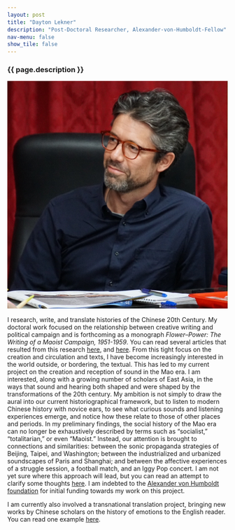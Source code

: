 ```yaml
---
layout: post
title: "Dayton Lekner"
description: "Post-Doctoral Researcher, Alexander-von-Humboldt-Fellow"
nav-menu: false
show_tile: false
---
```


<h3>{{ page.description }}</h3>

<span class="image left"><img src="/assets/images/DaytonLekner.jpg" alt="" title="" style=""></span>

I research, write, and translate histories of the Chinese 20th Century. My doctoral work focused on the relationship between creative writing and political campaign and is forthcoming as a monograph *Flower–Power: The Writing of a Maoist Campaign, 1951-1959*. You can read several articles that resulted from this research [here](https://journals.sagepub.com/doi/full/10.1177/0097700418783280), and [here](https://muse.jhu.edu/article/754164). From this tight focus on the creation and circulation and texts, I have become increasingly interested in the world outside, or bordering, the textual. This has led to my current project on the creation and reception of sound in the Mao era. I am interested, along with a growing number of scholars of East Asia, in the ways that sound and hearing both shaped and were shaped by the transformations of the 20th century. My ambition is not simply to draw the aural into our current historiographical framework, but to listen to modern Chinese history with novice ears, to see what curious sounds and listening experiences emerge, and notice how these relate to those of other places and periods. In my preliminary findings, the social history of the Mao era can no longer be exhaustively described by terms such as “socialist,” “totalitarian,” or even “Maoist.” Instead, our attention is brought to connections and similarities: between the sonic propaganda strategies of Beijing, Taipei, and Washington; between the industrialized and urbanized soundscapes of Paris and Shanghai; and between the affective experiences of a struggle session, a football match, and an Iggy Pop concert. I am not yet sure where this approach will lead, but you can read an attempt to clarify some thoughts [here](https://doi.org/10.1017/S0021911821000668). I am indebted to the [Alexander von Humboldt foundation](https://www.humboldt-foundation.de/bewerben/foerderprogramme/humboldt-forschungsstipendium) for initial funding towards my work on this project.

I am currently also involved a transnational translation project, bringing new works by Chinese scholars on the history of emotions to the English reader. You can read one example [here](https://www.readingthechinadream.com/qian-liqun-we-need-the-village.html).
